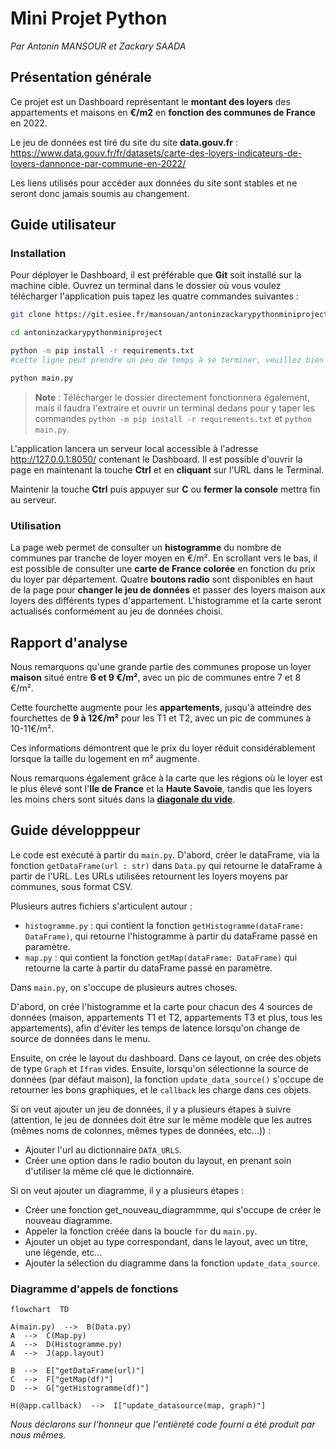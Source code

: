 # Mini Projet Python

*Par Antonin MANSOUR et Zackary SAADA*

## Présentation générale

Ce projet est un Dashboard représentant le **montant des loyers** des appartements et maisons en **€/m2** en **fonction des communes de France** en 2022.

Le jeu de données est tiré du site du site **data.gouv.fr** : <https://www.data.gouv.fr/fr/datasets/carte-des-loyers-indicateurs-de-loyers-dannonce-par-commune-en-2022/>

Les liens utilisés pour accéder aux données du site sont stables  et ne seront donc jamais soumis au changement.

## Guide utilisateur

### Installation

Pour déployer le Dashboard, il est préférable que **Git** soit installé sur la machine cible. Ouvrez un terminal dans le dossier où vous voulez télécharger l'application puis tapez les quatre commandes suivantes :

```bash
git clone https://git.esiee.fr/mansouan/antoninzackarypythonminiproject.git

cd antoninzackarypythonminiproject

python -m pip install -r requirements.txt
#cette ligne peut prendre un peu de temps à se terminer, veuillez bien patienter le téléchargement avant de lancer la suivante

python main.py
```

> **Note** : Télécharger le dossier directement fonctionnera également, mais il faudra l'extraire et ouvrir un terminal dedans pour y taper les commandes `python -m pip install -r requirements.txt` et `python main.py`.

L'application lancera un serveur local accessible à l'adresse <http://127.0.0.1:8050/> contenant le Dashboard. Il est possible d'ouvrir la page en maintenant la touche **Ctrl** et en **cliquant** sur l'URL dans le Terminal.
  
Maintenir la touche **Ctrl** puis appuyer sur **C** ou **fermer la console** mettra fin au serveur.

### Utilisation

La page web permet de consulter un **histogramme** du nombre de communes par tranche de loyer moyen en €/m².
En scrollant vers le bas, il est possible de consulter une **carte de France colorée** en fonction du prix du loyer par département.
Quatre **boutons radio** sont disponibles en haut de la page pour **changer le jeu de données** et passer des loyers maison aux loyers des différents types d'appartement. L'histogramme et la carte seront actualisés conformément au jeu de données choisi.

## Rapport d'analyse

Nous remarquons qu'une grande partie des communes propose un loyer **maison** situé entre **6 et 9 €/m²**, avec un pic de communes entre 7 et 8 €/m².

Cette fourchette augmente pour les **appartements**, jusqu'à atteindre des fourchettes de **9 à 12€/m²** pour les T1 et T2, avec un pic de communes à 10-11€/m².

Ces informations démontrent que le prix du loyer réduit considérablement lorsque la taille du logement en m² augmente.

Nous remarquons également grâce à la carte que les régions où le loyer est le plus élevé sont l'**Ile de France** et la **Haute Savoie**, tandis que les loyers les moins chers sont situés dans la **[diagonale du vide](https://fr.wikipedia.org/wiki/Diagonale_du_vide)**.

## Guide développpeur

Le code est exécuté à partir du `main.py`. D'abord, créer le dataFrame, via la fonction `getDataFrame(url : str)` dans `Data.py` qui retourne le dataFrame à partir de l'URL. Les URLs utilisées retournent les loyers moyens par communes, sous format CSV.

Plusieurs autres fichiers s'articulent autour :

- `histogramme.py` : qui contient la fonction `getHistogramme(dataFrame: DataFrame)`, qui retourne l'histogramme à partir du dataFrame passé en paramètre.
- `map.py` : qui contient la fonction `getMap(dataFrame: DataFrame)` qui retourne la carte à partir du dataFrame passé en paramètre.

Dans `main.py`, on s'occupe de plusieurs autres choses.

D'abord, on crée l'histogramme et la carte pour chacun des 4 sources de données (maison, appartements T1 et T2, appartements T3 et plus, tous les appartements), afin d'éviter les temps de latence lorsqu'on change de source de données dans le menu.

Ensuite, on crée le layout du dashboard. Dans ce layout, on crée des objets de type `Graph` et `Ifram` vides. Ensuite, lorsqu'on sélectionne la source de données (par défaut maison), la fonction `update_data_source()` s'occupe de retourner les bons graphiques, et le `callback` les charge dans ces objets.

Si on veut ajouter un jeu de données, il y a plusieurs étapes à suivre (attention, le jeu de données doit être sur le même modèle que les autres (mêmes noms de colonnes, mêmes types de données, etc...)) :

- Ajouter l'url au dictionnaire `DATA_URLS`.
- Créer une option dans le radio bouton du layout, en prenant soin d'utiliser la même clé que le dictionnaire.

Si on veut ajouter un diagramme, il y a plusieurs étapes :

- Créer une fonction get_nouveau_diagrammme, qui s'occupe de créer le nouveau diagramme.
- Appeler la fonction créée dans la boucle `for` du `main.py`.
- Ajouter un objet au type correspondant, dans le layout, avec un titre, une légende, etc...
- Ajouter la sélection du diagramme dans la fonction `update_data_source`.

### Diagramme d'appels de fonctions

```mermaid
flowchart  TD

A(main.py)  -->  B(Data.py)
A  -->  C(Map.py)
A  -->  D(Histogramme.py)
A  -->  J(app.layout)

B  -->  E["getDataFrame(url)"]
C  -->  F["getMap(df)"]
D  -->  G["getHistogramme(df)"]

H(@app.callback)  -->  I["update_datasource(map, graph)"]
```

*Nous déclarons sur l’honneur que l'entièreté code fourni a été produit par nous mêmes.*
